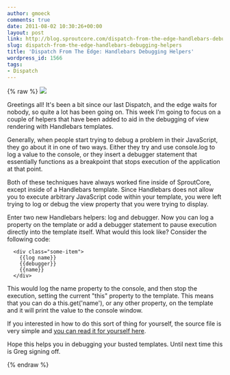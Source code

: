 ```yaml
---
author: gmoeck
comments: true
date: 2011-08-02 10:30:26+00:00
layout: post
link: http://blog.sproutcore.com/dispatch-from-the-edge-handlebars-debugging-helpers/
slug: dispatch-from-the-edge-handlebars-debugging-helpers
title: 'Dispatch From The Edge: Handlebars Debugging Helpers'
wordpress_id: 1566
tags:
- Dispatch
---
```

{% raw %}
[![](http://blog.sproutcore.com/wp-content/uploads/2011/08/handlebars-blog-300x167.png)](http://blog.sproutcore.com/wp-content/uploads/2011/08/handlebars-blog.png)

Greetings all! It's been a bit since our last Dispatch, and the edge waits for nobody, so quite a lot has been going on. This week I'm going to focus on a couple of helpers that have been added to aid in the debugging of view rendering with Handlebars templates.

Generally, when people start trying to debug a problem in their JavaScript, they go about it in one of two ways. Either they try and use console.log to log a value to the console, or they insert a debugger statement that essentially functions as a breakpoint that stops execution of the application at that point.

Both of these techniques have always worked fine inside of SproutCore, except inside of a Handlebars template. Since Handlebars does not allow you to execute arbitrary JavaScript code within your template, you were left trying to log or debug the view property that you were trying to display.

Enter two new Handlebars helpers: log and debugger. Now you can log a property on the template or add a debugger statement to pause execution directly into the template itself. What would this look like? Consider the following code:




      <div class="some-item">
        {{log name}}
        {{debugger}}
        {{name}}
      </div>



This would log the name property to the console, and then stop the execution, setting the current "this" property to the template. This means that you can do a this.get('name'), or any other property, on the template and it will print the value to the console window.

If you interested in how to do this sort of thing for yourself, the source file is very simple and [you can read it for yourself here](https://github.com/sproutcore/sproutcore20/blob/master/packages/sproutcore-handlebars/lib/helpers/debug.js).

Hope this helps you in debugging your busted templates. Until next time this is Greg signing off.

{% endraw %}